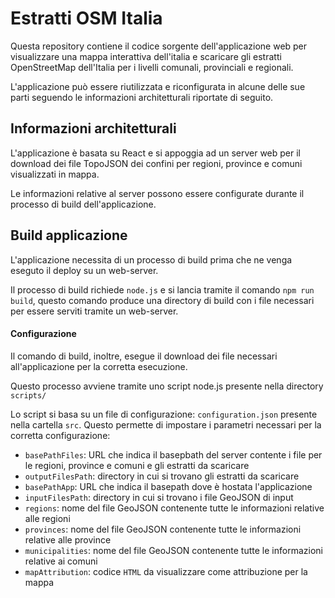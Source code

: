 # Estratti OSM Italia

Questa repository contiene il codice sorgente dell'applicazione web per visualizzare una mappa interattiva dell'italia e scaricare gli estratti OpenStreetMap dell'Italia per i livelli comunali, provinciali e regionali.

L'applicazione può essere riutilizzata e riconfigurata in alcune delle sue parti seguendo le informazioni architetturali riportate di seguito.

## Informazioni architetturali

L'applicazione è basata su React e si appoggia ad un server web per il download dei file TopoJSON dei confini per regioni, province e comuni visualizzati in mappa.

Le informazioni relative al server possono essere configurate durante il processo di build dell'applicazione.

## Build applicazione

L'applicazione necessita di un processo di build prima che ne venga eseguto il deploy su un web-server.

Il processo di build richiede `node.js` e si lancia tramite il comando `npm run build`, questo comando produce una directory di build con i file necessari per essere serviti tramite un web-server.

#### Configurazione

Il comando di build, inoltre, esegue il download dei file necessari all'applicazione per la corretta esecuzione.

Questo processo avviene tramite uno script node.js presente nella directory `scripts/`

Lo script si basa su un file di configurazione: `configuration.json` presente nella cartella `src`. Questo permette di impostare
i parametri necessari per la corretta configurazione:

- `basePathFiles`: URL che indica il basepbath del server contente i file per le regioni, province e comuni e gli estratti da scaricare
- `outputFilesPath`: directory in cui si trovano gli estratti da scaricare
- `basePathApp`: URL che indica il basepath dove è hostata l'applicazione 
- `inputFilesPath`: directory in cui si trovano i file GeoJSON di input
- `regions`: nome del file GeoJSON contenente tutte le informazioni relative alle regioni
- `provinces`: nome del file GeoJSON contenente tutte le informazioni relative alle province
- `municipalities`: nome del file GeoJSON contenente tutte le informazioni relative ai comuni
- `mapAttribution`: codice `HTML` da visualizzare come attribuzione per la mappa
